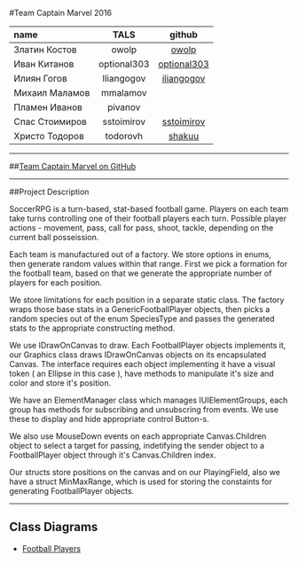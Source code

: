 #Team Captain Marvel 2016

| name | TALS | github 
| :------------------ | :-------------------: | :--------------------: |
| Златин Костов | owolp | [owolp](https://github.com/owolp) |
| Иван Китанов | optional303 | [optional303](https://github.com/optional303) |
| Илиян Гогов | Iliangogov | [iliangogov](https://github.com/iliangogov) |
| Михаил Маламов | mmalamov |  |
| Пламен Иванов | pivanov | |
| Спас Стоимиров | sstoimirov | [sstoimirov](https://github.com/sstoimirov) |
| Христо Тодоров | todorovh | [shakuu](https://github.com/shakuu) |

------------------
##[Team Captain Marvel on GitHub](https://github.com/Team-Captain-Marvel-2016)

------------------
##Project Description

SoccerRPG is a turn-based, stat-based football game. Players on each team take turns controlling one of their football players each turn.
Possible player actions - movement, pass, call for pass, shoot, tackle, depending on the current ball posseission.

Each team is manufactured out of a factory. We store options in enums, then generate random values within that range. First we pick a formation for the football team, based on that we generate the appropriate number of players for each position.

We store limitations for each position in a separate static class. The factory wraps those base stats in a GenericFootballPlayer objects, then picks a random species out of the enum SpeciesType and passes the generated stats to the appropriate constructing method.

We use IDrawOnCanvas to draw. Each FootballPlayer objects implements it, our Graphics class draws IDrawOnCanvas objects on its encapsulated Canvas. The interface requires each object implementing it have a visual token ( an Ellipse in this case ), have methods to manipulate it's size and color and store it's position.

We have an ElementManager class which manages IUIElementGroups, each group has methods for subscribing and unsubscring from events. We use these to display and hide appropriate control Button-s.

We also use MouseDown events on each appropriate Canvas.Children object to select a target for passing, indetifying the sender object to a FootballPlayer object through it's Canvas.Children index.

Our structs store positions on the canvas and on our PlayingField, also we have a struct MinMaxRange, which is used for storing the constaints for generating FootballPlayer objects.

------------------
## Class Diagrams
  - [Football Players](https://github.com/Team-Captain-Marvel-2016/TeamWorkSkeletonSample/blob/master/TeamWorkSkeleton/FootballPlayerAssembly/FootballPlayerDiagram.cd0)

  